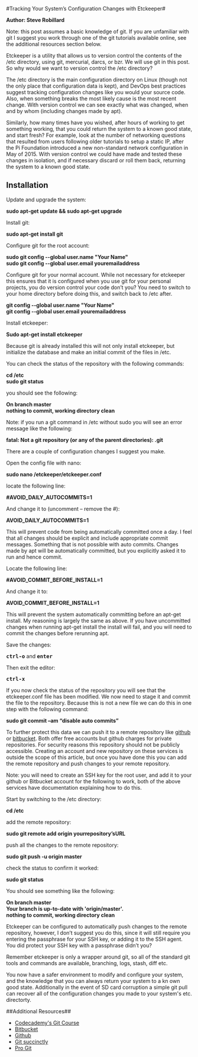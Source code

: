 #Tracking Your System’s Configuration Changes with Etckeeper#

**Author: Steve Robillard**

Note: this post assumes a basic knowledge of git. If you are unfamiliar with git I suggest you work through one of the git tutorials available online, see the additional resources section below. 

Etckeeper is a utility that allows us to version control the contents of the /etc directory, using git, mercurial, darcs, or bzr. We will use git in this post. So why would we want to version control the /etc directory? 

The /etc directory is the main configuration directory on Linux (though not the only place that configuration data is kept), and DevOps best practices suggest tracking configuration changes like you would your source code. Also, when something breaks the most likely cause is the most recent change. With version control we can see exactly what was changed, when and by whom (including changes made by apt).
 
Similarly, how many times have you wished, after hours of working to get something working, that you could return the system to a known good state, and start fresh? For example, look at the number of networking questions that resulted from users following older tutorials to setup a static IP, after the Pi Foundation introduced a new non-standard network configuration in May of 2015.  With version control we could have made and tested these changes in isolation, and if necessary discard or roll them back, returning the system to a known good state. 

## Installation ##

Update and upgrade the system:

**sudo apt-get update && sudo apt-get upgrade**

Install git:

**sudo apt-get install git**

Configure git for the root account: 

**sudo git config --global user.name "Your Name" <br />
sudo git config --global user.email youremailaddress**

Configure git for your normal account. While not necessary for etckeeper this ensures that it is configured when you use git for your personal projects, you do version control your code don’t you? You need to switch to your home directory before doing this, and switch back to /etc after.

**git config --global user.name "Your Name" <br />
git config --global user.email youremailaddress**

Install etckeeper:

**Sudo apt-get install etckeeper**

Because git is already installed this will not only install etckeeper, but initialize the database and make an initial commit of the files in /etc.

You can check the status of the repository with the following commands:

**cd /etc <br />
sudo git status**

you should see the following:

**On branch master<br />
nothing to commit, working directory clean**

Note: if you run a git command in /etc without sudo you will see an error message like the following:

**fatal: Not a git repository (or any of the parent directories): .git**

There are a couple of configuration changes I suggest you make.

Open the config file with nano:

**sudo nano /etckeeper/etckeeper.conf**

locate the following line:

**#AVOID_DAILY_AUTOCOMMITS=1**

And change it to (uncomment – remove the #):

**AVOID_DAILY_AUTOCOMMITS=1**

This will prevent code from being automatically committed once a day. I feel that all changes should be explicit and include appropriate commit messages. Something that is not possible with auto commits. Changes made by apt will be automatically committed, but you explicitly asked it to run and hence commit.

Locate the following line:

**#AVOID_COMMIT_BEFORE_INSTALL=1**

And change it to:

**AVOID_COMMIT_BEFORE_INSTALL=1**

This will prevent the system automatically committing before an apt-get install. My reasoning is largely the same as above. If you have uncommitted changes when running apt-get install the install will fail, and you will need to commit the changes before rerunning apt.

Save the changes:

**<kbd>ctrl-o</kbd>** and **<kbd>enter</kbd>**

Then exit the editor:

**<kbd>ctrl-x</kbd>**

If you now check the status of the repository you will see that the etckeeper.conf file has been modified. We now need to stage it and commit the file to the repository. Because this is not a new file we can do this in one step with the following command:

**sudo git commit –am “disable auto commits”**

To further protect this data we can push it to a remote repository like [github](http://github.com) or [bitbucket](http://bitbucket.org). Both offer free accounts but github charges for private repositories. For security reasons this repository should not be publicly accessible. Creating an account and new repository on these services is outside the scope of this article, but once you have done this you can add the remote repository and push changes to your remote repository. 

Note: you will need to create an SSH key for the root user, and add it to your github or Bitbucket account for the following to work, both of the above services have documentation explaining how to do this.

Start by switching to the /etc directory:

**cd /etc**

add the remote repository:
 
**sudo git remote add origin yourrepository’sURL**

push all the changes to the remote repository:

**sudo git push -u origin master**

check the status to confirm it worked:

**sudo git status**

You should see something like the following:

**On branch master<br />
Your branch is up-to-date with 'origin/master'.<br />
nothing to commit, working directory clean**

Etckeeper can be configured to automatically push changes to the remote repository, however, I don’t suggest you do this, since it will still require you entering the passphrase for your SSH key, or adding it to the SSH agent. You did protect your SSH key with a passphrase didn’t you?

Remember etckeeper is only a wrapper around git, so all of the standard git tools and commands are available, branching, logs, stash, diff etc. 

You now have a safer environment to modify and configure your system, and the knowledge that you can always return your system to a kn own good state. Additionally in the event of SD card corruption a simple git pull can recover all of the configuration changes you made to your system's etc. directorty. 
 

##Additional Resources##

- [Codecademy's Git Course](https://www.codecademy.com/learn/learn-git)
- [Bitbucket](http://bitbucket.org})
- [Github](http://github.com)
- [Git succinctly](https://www.syncfusion.com/resources/techportal/ebookconfirm/git/sitevisitors)
- [Pro Git](https://git-scm.com/book/en/v2)

